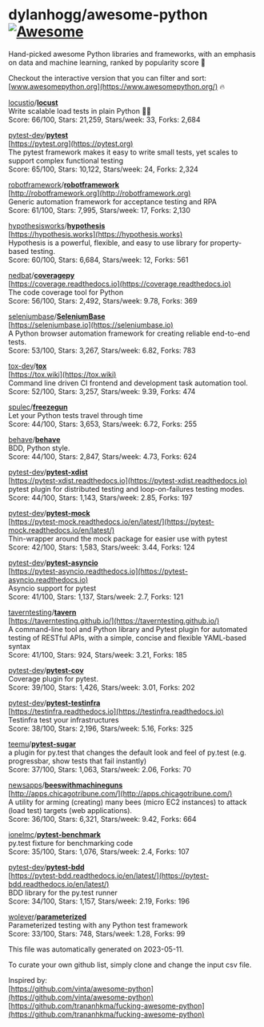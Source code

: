# dylanhogg/awesome-python  [![Awesome](https://awesome.re/badge.svg)](https://awesome.re)  

Hand-picked awesome Python libraries and frameworks, 
with an emphasis on data and machine learning, ranked by popularity score 🐍  

Checkout the interactive version that you can filter and sort: 
[www.awesomepython.org](https://www.awesomepython.org/) 🔥  


<a href="https://github.com/locustio)">locustio</a>/<b><a href="https://github.com/locustio/locust">locust</a></b>  
Write scalable load tests in plain Python 🚗💨  
Score: 66/100, Stars: 21,259, Stars/week: 33, Forks: 2,684  


<a href="https://github.com/pytest-dev)">pytest-dev</a>/<b><a href="https://github.com/pytest-dev/pytest">pytest</a></b>  
[https://pytest.org](https://pytest.org)  
The pytest framework makes it easy to write small tests, yet scales to support complex functional testing  
Score: 65/100, Stars: 10,122, Stars/week: 24, Forks: 2,324  


<a href="https://github.com/robotframework)">robotframework</a>/<b><a href="https://github.com/robotframework/robotframework">robotframework</a></b>  
[http://robotframework.org](http://robotframework.org)  
Generic automation framework for acceptance testing and RPA  
Score: 61/100, Stars: 7,995, Stars/week: 17, Forks: 2,130  


<a href="https://github.com/hypothesisworks)">hypothesisworks</a>/<b><a href="https://github.com/hypothesisworks/hypothesis">hypothesis</a></b>  
[https://hypothesis.works](https://hypothesis.works)  
Hypothesis is a powerful, flexible, and easy to use library for property-based testing.  
Score: 60/100, Stars: 6,684, Stars/week: 12, Forks: 561  


<a href="https://github.com/nedbat)">nedbat</a>/<b><a href="https://github.com/nedbat/coveragepy">coveragepy</a></b>  
[https://coverage.readthedocs.io](https://coverage.readthedocs.io)  
The code coverage tool for Python  
Score: 56/100, Stars: 2,492, Stars/week: 9.78, Forks: 369  


<a href="https://github.com/seleniumbase)">seleniumbase</a>/<b><a href="https://github.com/seleniumbase/seleniumbase">SeleniumBase</a></b>  
[https://seleniumbase.io](https://seleniumbase.io)  
A Python browser automation framework for creating reliable end-to-end tests.  
Score: 53/100, Stars: 3,267, Stars/week: 6.82, Forks: 783  


<a href="https://github.com/tox-dev)">tox-dev</a>/<b><a href="https://github.com/tox-dev/tox">tox</a></b>  
[https://tox.wiki](https://tox.wiki)  
Command line driven CI frontend and development task automation tool.  
Score: 52/100, Stars: 3,257, Stars/week: 9.39, Forks: 474  


<a href="https://github.com/spulec)">spulec</a>/<b><a href="https://github.com/spulec/freezegun">freezegun</a></b>  
Let your Python tests travel through time  
Score: 44/100, Stars: 3,653, Stars/week: 6.72, Forks: 255  


<a href="https://github.com/behave)">behave</a>/<b><a href="https://github.com/behave/behave">behave</a></b>  
BDD, Python style.  
Score: 44/100, Stars: 2,847, Stars/week: 4.73, Forks: 624  


<a href="https://github.com/pytest-dev)">pytest-dev</a>/<b><a href="https://github.com/pytest-dev/pytest-xdist">pytest-xdist</a></b>  
[https://pytest-xdist.readthedocs.io](https://pytest-xdist.readthedocs.io)  
pytest plugin for distributed testing and loop-on-failures testing modes.   
Score: 44/100, Stars: 1,143, Stars/week: 2.85, Forks: 197  


<a href="https://github.com/pytest-dev)">pytest-dev</a>/<b><a href="https://github.com/pytest-dev/pytest-mock">pytest-mock</a></b>  
[https://pytest-mock.readthedocs.io/en/latest/](https://pytest-mock.readthedocs.io/en/latest/)  
Thin-wrapper around the mock package for easier use with pytest  
Score: 42/100, Stars: 1,583, Stars/week: 3.44, Forks: 124  


<a href="https://github.com/pytest-dev)">pytest-dev</a>/<b><a href="https://github.com/pytest-dev/pytest-asyncio">pytest-asyncio</a></b>  
[https://pytest-asyncio.readthedocs.io](https://pytest-asyncio.readthedocs.io)  
Asyncio support for pytest  
Score: 41/100, Stars: 1,137, Stars/week: 2.7, Forks: 121  


<a href="https://github.com/taverntesting)">taverntesting</a>/<b><a href="https://github.com/taverntesting/tavern">tavern</a></b>  
[https://taverntesting.github.io/](https://taverntesting.github.io/)  
A command-line tool and Python library and Pytest plugin for automated testing of RESTful APIs, with a simple, concise and flexible YAML-based syntax  
Score: 41/100, Stars: 924, Stars/week: 3.21, Forks: 185  


<a href="https://github.com/pytest-dev)">pytest-dev</a>/<b><a href="https://github.com/pytest-dev/pytest-cov">pytest-cov</a></b>  
Coverage plugin for pytest.  
Score: 39/100, Stars: 1,426, Stars/week: 3.01, Forks: 202  


<a href="https://github.com/pytest-dev)">pytest-dev</a>/<b><a href="https://github.com/pytest-dev/pytest-testinfra">pytest-testinfra</a></b>  
[https://testinfra.readthedocs.io](https://testinfra.readthedocs.io)  
Testinfra test your infrastructures  
Score: 38/100, Stars: 2,196, Stars/week: 5.16, Forks: 325  


<a href="https://github.com/teemu)">teemu</a>/<b><a href="https://github.com/teemu/pytest-sugar">pytest-sugar</a></b>  
a plugin for py.test that changes the default look and feel of py.test (e.g. progressbar, show tests that fail instantly)  
Score: 37/100, Stars: 1,063, Stars/week: 2.06, Forks: 70  


<a href="https://github.com/newsapps)">newsapps</a>/<b><a href="https://github.com/newsapps/beeswithmachineguns">beeswithmachineguns</a></b>  
[http://apps.chicagotribune.com/](http://apps.chicagotribune.com/)  
A utility for arming (creating) many bees (micro EC2 instances) to attack (load test) targets (web applications).  
Score: 36/100, Stars: 6,321, Stars/week: 9.42, Forks: 664  


<a href="https://github.com/ionelmc)">ionelmc</a>/<b><a href="https://github.com/ionelmc/pytest-benchmark">pytest-benchmark</a></b>  
py.test fixture for benchmarking code  
Score: 35/100, Stars: 1,076, Stars/week: 2.4, Forks: 107  


<a href="https://github.com/pytest-dev)">pytest-dev</a>/<b><a href="https://github.com/pytest-dev/pytest-bdd">pytest-bdd</a></b>  
[https://pytest-bdd.readthedocs.io/en/latest/](https://pytest-bdd.readthedocs.io/en/latest/)  
BDD library for the py.test runner  
Score: 34/100, Stars: 1,157, Stars/week: 2.19, Forks: 196  


<a href="https://github.com/wolever)">wolever</a>/<b><a href="https://github.com/wolever/parameterized">parameterized</a></b>  
Parameterized testing with any Python test framework  
Score: 33/100, Stars: 748, Stars/week: 1.28, Forks: 99  


This file was automatically generated on 2023-05-11.  

To curate your own github list, simply clone and change the input csv file.  

Inspired by:  
[https://github.com/vinta/awesome-python](https://github.com/vinta/awesome-python)  
[https://github.com/trananhkma/fucking-awesome-python](https://github.com/trananhkma/fucking-awesome-python)  